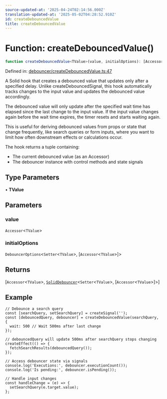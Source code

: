 ```yaml
---
source-updated-at: '2025-04-24T02:14:56.000Z'
translation-updated-at: '2025-05-02T04:28:52.910Z'
id: createDebouncedValue
title: createDebouncedValue
---
```


<!-- DO NOT EDIT: this page is autogenerated from the type comments -->

# Function: createDebouncedValue()

```ts
function createDebouncedValue<TValue>(value, initialOptions): [Accessor<TValue>, SolidDebouncer<Setter<TValue>, [Accessor<TValue>]>]
```

Defined in: [debouncer/createDebouncedValue.ts:47](https://github.com/TanStack/pacer/blob/main/packages/solid-pacer/src/debouncer/createDebouncedValue.ts#L47)

A Solid hook that creates a debounced value that updates only after a specified delay.
Unlike createDebouncedSignal, this hook automatically tracks changes to the input value
and updates the debounced value accordingly.

The debounced value will only update after the specified wait time has elapsed since
the last change to the input value. If the input value changes again before the wait
time expires, the timer resets and starts waiting again.

This is useful for deriving debounced values from props or state that change frequently,
like search queries or form inputs, where you want to limit how often downstream effects
or calculations occur.

The hook returns a tuple containing:
- The current debounced value (as an Accessor)
- The debouncer instance with control methods and state signals

## Type Parameters

• **TValue**

## Parameters

### value

`Accessor`\<`TValue`\>

### initialOptions

`DebouncerOptions`\<`Setter`\<`TValue`\>, \[`Accessor`\<`TValue`\>\]\>

## Returns

\[`Accessor`\<`TValue`\>, [`SolidDebouncer`](../interfaces/soliddebouncer.md)\<`Setter`\<`TValue`\>, \[`Accessor`\<`TValue`\>\]\>\]

## Example

```tsx
// Debounce a search query
const [searchQuery, setSearchQuery] = createSignal('');
const [debouncedQuery, debouncer] = createDebouncedValue(searchQuery, {
  wait: 500 // Wait 500ms after last change
});

// debouncedQuery will update 500ms after searchQuery stops changing
createEffect(() => {
  fetchSearchResults(debouncedQuery());
});

// Access debouncer state via signals
console.log('Executions:', debouncer.executionCount());
console.log('Is pending:', debouncer.isPending());

// Handle input changes
const handleChange = (e) => {
  setSearchQuery(e.target.value);
};
```
